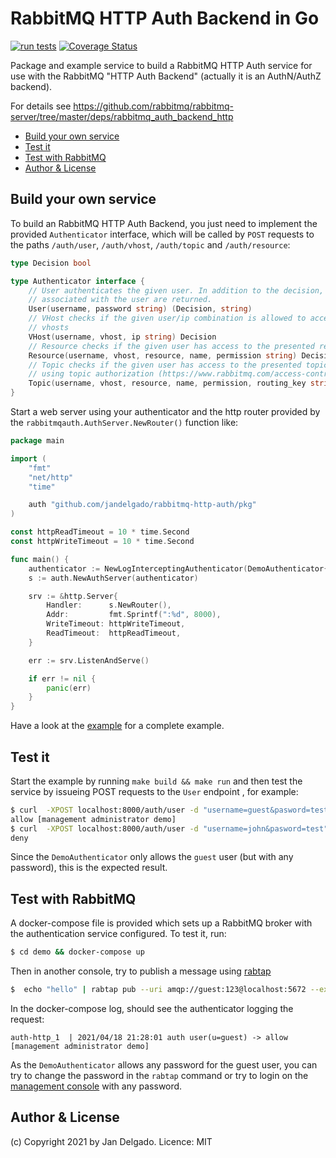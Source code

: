# RabbitMQ HTTP Auth Backend in Go

[![run tests](https://github.com/jandelgado/rabbitmq-http-auth/actions/workflows/test.yml/badge.svg)](https://github.com/jandelgado/rabbitmq-http-auth/actions/workflows/test.yml)
[![Coverage Status](https://coveralls.io/repos/github/jandelgado/rabbitmq-http-auth/badge.svg?branch=main)](https://coveralls.io/github/jandelgado/rabbitmq-http-auth?branch=main)

Package and example service to build a RabbitMQ HTTP Auth service for use with
the RabbitMQ "HTTP Auth Backend" (actually it is an AuthN/AuthZ backend).

For details see https://github.com/rabbitmq/rabbitmq-server/tree/master/deps/rabbitmq_auth_backend_http

<!-- vim-markdown-toc GFM -->

* [Build your own service](#build-your-own-service)
* [Test it](#test-it)
* [Test with RabbitMQ](#test-with-rabbitmq)
* [Author & License](#author--license)

<!-- vim-markdown-toc -->

## Build your own service

To build an RabbitMQ HTTP Auth Backend, you just need to implement the provided
`Authenticator` interface, which will be called by `POST` requests to the paths
`/auth/user`, `/auth/vhost`, `/auth/topic` and `/auth/resource`:

```go
type Decision bool

type Authenticator interface {
	// User authenticates the given user. In addition to the decision, the tags
	// associated with the user are returned.
	User(username, password string) (Decision, string)
	// VHost checks if the given user/ip combination is allowed to access the
	// vhosts
	VHost(username, vhost, ip string) Decision
	// Resource checks if the given user has access to the presented resource
	Resource(username, vhost, resource, name, permission string) Decision
	// Topic checks if the given user has access to the presented topic when
	// using topic authorization (https://www.rabbitmq.com/access-control.html#topic-authorisation)
	Topic(username, vhost, resource, name, permission, routing_key string) Decision
}
```

Start a web server using your authenticator and the http router provided
by the `rabbitmqauth.AuthServer.NewRouter()` function like:

```go
package main

import (
	"fmt"
	"net/http"
	"time"

	auth "github.com/jandelgado/rabbitmq-http-auth/pkg"
)

const httpReadTimeout = 10 * time.Second
const httpWriteTimeout = 10 * time.Second

func main() {
	authenticator := NewLogInterceptingAuthenticator(DemoAuthenticator{})
	s := auth.NewAuthServer(authenticator)

	srv := &http.Server{
		Handler:      s.NewRouter(),
		Addr:         fmt.Sprintf(":%d", 8000),
		WriteTimeout: httpWriteTimeout,
		ReadTimeout:  httpReadTimeout,
	}

	err := srv.ListenAndServe()

	if err != nil {
		panic(err)
	}
}
```

Have a look at the [example](cmd/example) for a complete example.

## Test it

Start the example by running `make build && make run` and then test the service
by issueing POST requests to the `User` endpoint , for example:

```sh
$ curl  -XPOST localhost:8000/auth/user -d "username=guest&pasword=test"
allow [management administrator demo]
$ curl  -XPOST localhost:8000/auth/user -d "username=john&pasword=test"
deny
```

Since the `DemoAuthenticator` only allows the `guest` user (but with any
password), this is the expected result.

## Test with RabbitMQ

A docker-compose file is provided which sets up a RabbitMQ broker with the
authentication service configured. To test it, run:

```sh
$ cd demo && docker-compose up
```

Then in another console, try to publish a message using [rabtap](TODO)
```sh
$  echo "hello" | rabtap pub --uri amqp://guest:123@localhost:5672 --exchange amq.topic --routingkey "#"
```

In the docker-compose log, should see the authenticator logging the request:
```
auth-http_1  | 2021/04/18 21:28:01 auth user(u=guest) -> allow [management administrator demo]
```

As the `DemoAuthenticator` allows any password for the guest user, you can 
try to change the password in the `rabtap` command or try to login on the 
[management console](http://localhost:15672) with any password.

## Author & License

(c) Copyright 2021 by Jan Delgado. Licence: MIT

